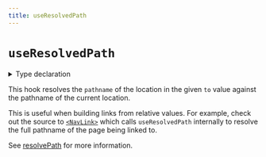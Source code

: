 ```yaml
---
title: useResolvedPath
---
```


# `useResolvedPath`

<details>
  <summary>Type declaration</summary>

```tsx
declare function useResolvedPath(
  to: To,
  options?: { relative?: RelativeRoutingType }
): Path;
```

</details>

This hook resolves the `pathname` of the location in the given `to` value against the pathname of the current location.

This is useful when building links from relative values. For example, check out the source to [`<NavLink>`][navlink] which calls `useResolvedPath` internally to resolve the full pathname of the page being linked to.

See [resolvePath][resolvepath] for more information.

[navlink]: ../components/nav-link.md
[resolvepath]: ../utils/resolve-path.md
